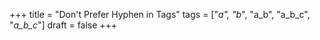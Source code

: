 +++
title = "Don't Prefer Hyphen in Tags"
tags = ["_a", "b_", "a_b", "a_b_c", "_a_b_c_"]
draft = false
+++
